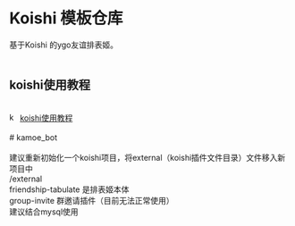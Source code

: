 # Koishi 模板仓库  <br>
基于Koishi 的ygo友谊排表姬。  <br>
  <br>
## koishi使用教程  <br>
<br>
<div>
<img alt="koishi" width="15" height="15" src="https://koishi.chat/logo.png">
<a href="https://koishi.chat/manual/starter/boilerplate.html" target="_blank">koishi使用教程</a>
</div>
<br>
#   k a m o e _ b o t  <br>
<br>
建议重新初始化一个koishi项目，将external（koishi插件文件目录）文件移入新项目中  
<br>  /external  
<br>  friendship-tabulate 是排表姬本体  
<br>  group-invite 群邀请插件（目前无法正常使用）  
<br>  建议结合mysql使用
 

